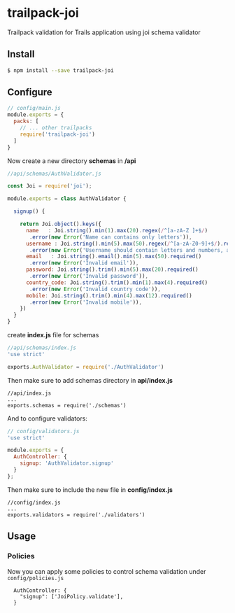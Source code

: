 # trailpack-joi

Trailpack validation for Trails application using joi schema validator

## Install

```sh
$ npm install --save trailpack-joi
```

## Configure

```js
// config/main.js
module.exports = {
  packs: [
    // ... other trailpacks
    require('trailpack-joi')
  ]
}
```

Now create a new directory **schemas** in **/api**

```js
//api/schemas/AuthValidator.js

const Joi = require('joi');

module.exports = class AuthValidator {

  signup() {

    return Joi.object().keys({
      name   : Joi.string().min(1).max(20).regex(/^[a-zA-Z ]+$/)
       .error(new Error('Name can contains only letters')),
      username : Joi.string().min(5).max(50).regex(/^[a-zA-Z0-9]+$/).required()
       .error(new Error('Username should contain letters and numbers, also it should contains min 5 characters')),
      email   : Joi.string().email().min(5).max(50).required()
       .error(new Error('Invalid email')),
      password: Joi.string().trim().min(5).max(20).required()
       .error(new Error('Invalid password')),
      country_code: Joi.string().trim().min(1).max(4).required()
       .error(new Error('Invalid country code')),
      mobile: Joi.string().trim().min(4).max(12).required()
       .error(new Error('Invalid mobile')),
    })
  }
}

```

create **index.js** file for schemas

```js
//api/schemas/index.js
'use strict'

exports.AuthValidator = require('./AuthValidator')

```

Then make sure to add schemas directory in **api/index.js**

```
//api/index.js
...
exports.schemas = require('./schemas')
```

And to configure validators:

```js
// config/validators.js
'use strict'

module.exports = {
  AuthController: {
    signup: 'AuthValidator.signup'
  }
};
```

Then make sure to include the new file in **config/index.js**

```
//config/index.js
...
exports.validators = require('./validators')
```

## Usage

### Policies 
Now you can apply some policies to control schema validation under `config/policies.js` 
```
  AuthController: {
    "signup": ['JoiPolicy.validate'],
  }
```
